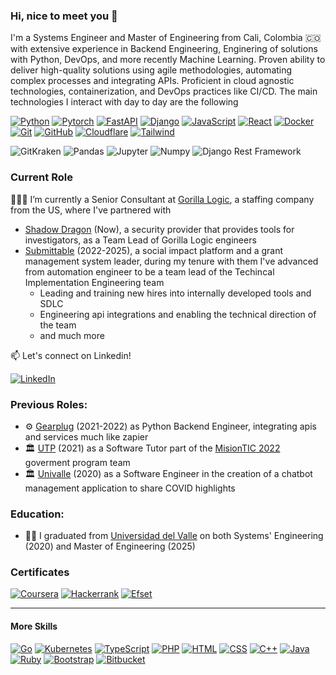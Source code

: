 ### Hi, nice to meet you 👋

I'm a Systems Engineer and Master of Engineering from Cali, Colombia 🇨🇴 with extensive experience in Backend Engineering, Enginering of solutions with Python, DevOps, and more recently Machine Learning. Proven ability to deliver high-quality solutions using agile methodologies, automating complex processes and integrating APIs. Proficient in cloud agnostic technologies, containerization, and DevOps practices like CI/CD. The main technologies I interact with day to day are the following

[![Python](https://skillicons.dev/icons?i=python)](https://www.python.org/)
[![Pytorch](https://skillicons.dev/icons?i=pytorch)](https://pytorch.org/)
[![FastAPI](https://skillicons.dev/icons?i=fastapi)](https://fastapi.tiangolo.com/)
[![Django](https://skillicons.dev/icons?i=django)](https://www.djangoproject.com/)
[![JavaScript](https://skillicons.dev/icons?i=javascript)](https://developer.mozilla.org/en-US/docs/Web/JavaScript)
[![React](https://skillicons.dev/icons?i=react)](https://react.dev/)
[![Docker](https://skillicons.dev/icons?i=docker)](https://www.docker.com/)
[![Git](https://skillicons.dev/icons?i=git)](https://git-scm.com/)
[![GitHub](https://skillicons.dev/icons?i=github)](https://github.com/)
[![Cloudflare](https://skillicons.dev/icons?i=cloudflare)](https://www.cloudflare.com/)
[![Tailwind](https://skillicons.dev/icons?i=tailwind)](https://tailwindcss.com/)

![GitKraken](https://img.shields.io/badge/GitKraken-Intermediate-008CBA?style=for-the-badge&logo=gitkraken&logoColor=white)
![Pandas](https://img.shields.io/badge/Pandas-Intermediate-FF0000?style=for-the-badge&logo=pandas&logoColor=white)
![Jupyter](https://img.shields.io/badge/Jupyter-Intermediate-orange?style=for-the-badge&logo=jupyter&logoColor=white)
![Numpy](https://img.shields.io/badge/Numpy-Intermediate-4dabcf?style=for-the-badge&logo=numpy&logoColor=white)
![Django Rest Framework](https://img.shields.io/badge/Django%20Rest%20Framework-Intermediate-3E8E41?style=for-the-badge&logo=django&logoColor=white)

### Current Role
👨🏻‍💻 I’m currently a Senior Consultant at [Gorilla Logic](https://gorillalogic.com/), a staffing company from the US, where I've partnered with
* [Shadow Dragon](https://shadowdragon.io/) (Now), a security provider that provides tools for investigators, as a Team Lead of Gorilla Logic engineers
* [Submittable](https://submittable.com/) (2022-2025), a social impact platform and a grant management system leader, during my tenure with them I've advanced from automation engineer to be a team lead of the Techincal Implementation Engineering team
  * Leading and training new hires into internally developed tools and SDLC
  * Engineering api integrations and enabling the technical direction of the team
  * and much more

📫 Let's connect on Linkedin!

[![LinkedIn](https://skillicons.dev/icons?i=linkedin)](https://www.linkedin.com/in/santiagogiraldoalegria)

### Previous Roles:
* ⚙️ [Gearplug](https://gearplug.io/en/) (2021-2022) as Python Backend Engineer, integrating apis and services much like zapier
* 🏛️ [UTP](https://www.utp.edu.co/) (2021) as a Software Tutor part of the [MisionTIC 2022](https://www.misiontic2022.gov.co/) goverment program team
* 🏛️ [Univalle](https://www.univalle.edu.co/) (2020) as a Software Engineer in the creation of a chatbot management application to share COVID highlights 

### Education:
* 👨‍🎓 I graduated from [Universidad del Valle](http://eisc.univalle.edu.co/) on both Systems' Engineering (2020) and Master of Engineering (2025) 

### Certificates

[![Coursera](https://img.shields.io/badge/Coursera-%230056D2.svg?style=for-the-badge&logo=Coursera&logoColor=white)](https://www.coursera.org/user/5f037f51e894fe7313b9388424080e54)
[![Hackerrank](https://img.shields.io/badge/Hackerrank-39424e.svg?logo=hackerrank&style=for-the-badge)](https://www.hackerrank.com/giraldo_santiago)
[![Efset](https://img.shields.io/badge/EFSet%20English-72/100-%230056D2.svg?style=for-the-badge)](https://www.efset.org/cert/pWdvMy)

---

#### More Skills
[![Go](https://skillicons.dev/icons?i=golang)](https://go.dev/)
[![Kubernetes](https://skillicons.dev/icons?i=kubernetes)](https://kubernetes.io/)
[![TypeScript](https://skillicons.dev/icons?i=typescript)](https://www.typescriptlang.org/)
[![PHP](https://skillicons.dev/icons?i=php)](https://www.php.net/)
[![HTML](https://skillicons.dev/icons?i=html)](https://developer.mozilla.org/en-US/docs/Web/HTML)
[![CSS](https://skillicons.dev/icons?i=css)](https://developer.mozilla.org/en-US/docs/Web/CSS)
[![C++](https://skillicons.dev/icons?i=cpp)](https://isocpp.org/)
[![Java](https://skillicons.dev/icons?i=java)](https://www.oracle.com/java/)
[![Ruby](https://skillicons.dev/icons?i=ruby)](https://www.ruby-lang.org/en/)
[![Bootstrap](https://skillicons.dev/icons?i=bootstrap)](https://getbootstrap.com/)
[![Bitbucket](https://skillicons.dev/icons?i=bitbucket)](https://bitbucket.org/)


